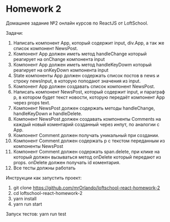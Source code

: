 # Homework 2

Домашнее задание №2 онлайн курсов по ReactJS от LoftSchool.

Задачи:

1. Написать компонент App, который содержит input, div.App, а так же список компонент NewsPost.
2. Компонент App должен иметь метод handleChange который реагирует на onChange компонента input
3. Компонент App должен иметь метод handleKeyDowm который реагирует на onKeyDown компонента input
4. State компоненты App должен содержать список постов в news и строку newsInput, в которую поподают значения из input.
5. Компонент App должен создавать список компонент NewsPost.
6. Написать компонент NewsPost, который содержит input, и параграф p, в котором будет текст новости, которую передаёт компонент App через props text.
7. Компонент NewsPost должен содержать методы handleChange, handleKeyDown и handleDelete.
8. Компонент NewsPost должен создавать компоненты Comments на каждый новый коментарий созданный через инпут, по аналогии с App.
9. Компонент Comment должен получать уникальный при создании.
10. Компонент Comment должен содержать p с текстом переданным из компоненты NewsPost
10. Компонент Comment должен содержать span.delete, при клике на который должен вызываться метод onDelete который передают из props. onDelete должен получать id коментария.
11. Все тесты должны работать

Инструкции как запустить проект:

1. git clone https://github.com/mrOrlando/loftschool-react-homework-2
2. cd loftschool-react-homework-2
3. yarn install
4. yarn run start

Запуск тестов: yarn run test